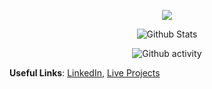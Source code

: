 <p align="center">
    <img src="https://i.postimg.cc/gJhvW6ch/ezgif-3-4eebdc7c525d.gif" />
</p>

<p align="center">
    <img src="https://github-readme-stats.vercel.app/api?username=TheDigitalPhoenixX&count_private=true&hide=stars&show_icons=true&theme=dark&hide_border=true&bg_color=0d1117"
        alt="Github Stats" />
</p>
<p align="center">
    <img src="https://github-readme-streak-stats.herokuapp.com?user=TheDigitalPhoenixX&theme=dark&hide_border=true&background=0d1117"
        alt="Github activity" />
</p>

**Useful Links**: [LinkedIn](https://www.linkedin.com/in/mohamedsaidsallam/), [Live Projects](http://digitalphoenixx.live)
